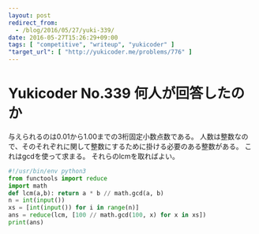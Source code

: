 ```yaml
---
layout: post
redirect_from:
  - /blog/2016/05/27/yuki-339/
date: 2016-05-27T15:26:29+09:00
tags: [ "competitive", "writeup", "yukicoder" ]
"target_url": [ "http://yukicoder.me/problems/776" ]
---
```


# Yukicoder No.339 何人が回答したのか

与えられるのは$0.01$から$1.00$までの3桁固定小数点数である。
人数は整数なので、そのそれぞれに関して整数にするために掛ける必要のある整数がある。
これはgcdを使って求まる。
それらのlcmを取ればよい。

``` python
#!/usr/bin/env python3
from functools import reduce
import math
def lcm(a,b): return a * b // math.gcd(a, b)
n = int(input())
xs = [int(input()) for i in range(n)]
ans = reduce(lcm, [100 // math.gcd(100, x) for x in xs])
print(ans)
```
